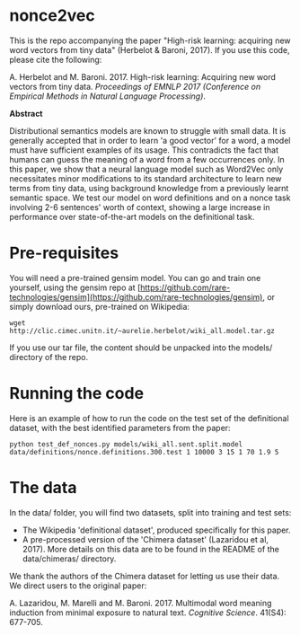 # nonce2vec
This is the repo accompanying the paper "High-risk learning: acquiring new word vectors from tiny data" (Herbelot &amp; Baroni, 2017). If you use this code, please cite the following:

A. Herbelot and M. Baroni. 2017. High-risk learning: Acquiring new word vectors from tiny data. *Proceedings of EMNLP 2017 (Conference on Empirical Methods in Natural Language Processing)*.


**Abstract**

Distributional semantics models are known to struggle with small data. It is generally accepted that in order to learn 'a good vector' for a word, a model must have sufficient examples of its usage. This contradicts the fact that humans can guess the meaning of a word from a few occurrences only. In this paper, we show that a neural language model such as Word2Vec only necessitates minor modifications to its standard architecture to learn new terms from tiny data, using background knowledge from a previously learnt semantic space. We test our model on word definitions and on a nonce task involving 2-6 sentences' worth of context, showing a large increase in performance over state-of-the-art models on the definitional task. 

# Pre-requisites
You will need a pre-trained gensim model. You can go and train one yourself, using the gensim repo at [https://github.com/rare-technologies/gensim](https://github.com/rare-technologies/gensim), or simply download ours, pre-trained on Wikipedia: 

`wget http://clic.cimec.unitn.it/~aurelie.herbelot/wiki_all.model.tar.gz`

If you use our tar file, the content should be unpacked into the models/ directory of the repo.

# Running the code

Here is an example of how to run the code on the test set of the definitional dataset, with the best identified parameters from the paper:

`python test_def_nonces.py models/wiki_all.sent.split.model data/definitions/nonce.definitions.300.test 1 10000 3 15 1 70 1.9 5`

# The data

In the data/ folder, you will find two datasets, split into training and test sets:

* The Wikipedia 'definitional dataset', produced specifically for this paper.
* A pre-processed version of the 'Chimera dataset' (Lazaridou et al, 2017). More details on this data are to be found in the README of the data/chimeras/ directory.

We thank the authors of the Chimera dataset for letting us use their data. We direct users to the original paper:

A. Lazaridou, M. Marelli and M. Baroni. 2017. Multimodal word meaning induction from minimal exposure to natural text. *Cognitive Science*. 41(S4): 677-705. 
